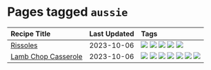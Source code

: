 # Pages tagged `aussie`

|Recipe Title|Last Updated|Tags
|:---|:---|:---|
|[Rissoles](../recipes/rissoles.md)|2023-10-06|[![](https://img.shields.io/badge/tag-aussie-10cdd6)](../tags/aussie.md) [![](https://img.shields.io/badge/tag-beef-f6b493)](../tags/beef.md) [![](https://img.shields.io/badge/tag-easy-062ab)](../tags/easy.md) [![](https://img.shields.io/badge/tag-family-f05668)](../tags/family.md) [![](https://img.shields.io/badge/tag-fried-b6c680)](../tags/fried.md)|
|[Lamb Chop Casserole](../recipes/lambchopcasserole.md)|2023-10-06|[![](https://img.shields.io/badge/tag-aussie-10cdd6)](../tags/aussie.md) [![](https://img.shields.io/badge/tag-baked-1433c8)](../tags/baked.md) [![](https://img.shields.io/badge/tag-battered-bb15fd)](../tags/battered.md) [![](https://img.shields.io/badge/tag-casserole-eadebe)](../tags/casserole.md) [![](https://img.shields.io/badge/tag-family-f05668)](../tags/family.md) [![](https://img.shields.io/badge/tag-fried-b6c680)](../tags/fried.md) [![](https://img.shields.io/badge/tag-lamb-3a4f8e)](../tags/lamb.md)|